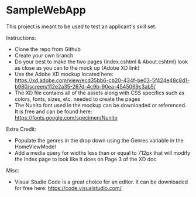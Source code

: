 # SampleWebApp
This project is meant to be used to test an applicant's skill set.

Instructions:
- Clone the repo from Github
- Create your own branch
- Do your best to make the two pages (Index.cshtml & About.cshtml) look as close as you can to the mock up (Adobe XD link)
- Use the Adobe XD mockup located here: https://xd.adobe.com/view/ecd35bb6-cb20-434f-be03-5f424e48c8d1-b980/screen/112e2a35-267d-4c9b-90ea-4545069c3ab5/
- The XD file contains all of the assets along with CSS specifics such as colors, fonts, sizes, etc. needed to create the pages
- The Nunito font used in the mockup can be downloaded or referenced. It is free and can be found here: https://fonts.google.com/specimen/Nunito

Extra Credit:
- Populate the genres in the drop down using the Genres variable in the HomeViewModel
- Add a media query for widths less than or equal to 712px that will modify the Index page to look like it does on Page 3 of the XD doc

Misc:
- Visual Studio Code is a great choice for an editor. It can be downloaded for free here: https://code.visualstudio.com/
